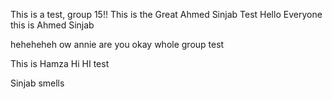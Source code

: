 This is a test, group 15!!
This is the Great Ahmed Sinjab Test
Hello Everyone this is Ahmed Sinjab

heheheheh ow annie are you okay
whole group test

This is Hamza
Hi
HI test

Sinjab smells

